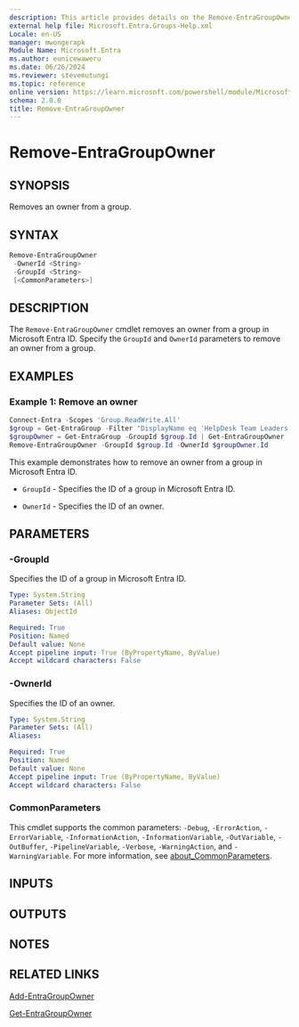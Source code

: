 ```yaml
---
description: This article provides details on the Remove-EntraGroupOwner command.
external help file: Microsoft.Entra.Groups-Help.xml
Locale: en-US
manager: mwongerapk
Module Name: Microsoft.Entra
ms.author: eunicewaweru
ms.date: 06/26/2024
ms.reviewer: stevemutungi
ms.topic: reference
online version: https://learn.microsoft.com/powershell/module/Microsoft.Entra/Remove-EntraGroupOwner
schema: 2.0.0
title: Remove-EntraGroupOwner
---
```


# Remove-EntraGroupOwner

## SYNOPSIS

Removes an owner from a group.

## SYNTAX

```powershell
Remove-EntraGroupOwner
 -OwnerId <String>
 -GroupId <String>
 [<CommonParameters>]
```

## DESCRIPTION

The `Remove-EntraGroupOwner` cmdlet removes an owner from a group in Microsoft Entra ID. Specify the `GroupId` and `OwnerId` parameters to remove an owner from a group.

## EXAMPLES

### Example 1: Remove an owner

```powershell
Connect-Entra -Scopes 'Group.ReadWrite.All'
$group = Get-EntraGroup -Filter "DisplayName eq 'HelpDesk Team Leaders'"
$groupOwner = Get-EntraGroup -GroupId $group.Id | Get-EntraGroupOwner | Where-Object {$_.displayName -eq 'Adele Vance'}
Remove-EntraGroupOwner -GroupId $group.Id -OwnerId $groupOwner.Id
```

This example demonstrates how to remove an owner from a group in Microsoft Entra ID.

- `GroupId` - Specifies the ID of a group in Microsoft Entra ID.  

- `OwnerId` - Specifies the ID of an owner.

## PARAMETERS

### -GroupId

Specifies the ID of a group in Microsoft Entra ID.

```yaml
Type: System.String
Parameter Sets: (All)
Aliases: ObjectId

Required: True
Position: Named
Default value: None
Accept pipeline input: True (ByPropertyName, ByValue)
Accept wildcard characters: False
```

### -OwnerId

Specifies the ID of an owner.

```yaml
Type: System.String
Parameter Sets: (All)
Aliases:

Required: True
Position: Named
Default value: None
Accept pipeline input: True (ByPropertyName, ByValue)
Accept wildcard characters: False
```

### CommonParameters

This cmdlet supports the common parameters: `-Debug`, `-ErrorAction`, `-ErrorVariable`, `-InformationAction`, `-InformationVariable`, `-OutVariable`, `-OutBuffer`, `-PipelineVariable`, `-Verbose`, `-WarningAction`, and `-WarningVariable`. For more information, see [about_CommonParameters](https://go.microsoft.com/fwlink/?LinkID=113216).

## INPUTS

## OUTPUTS

## NOTES

## RELATED LINKS

[Add-EntraGroupOwner](Add-EntraGroupOwner.md)

[Get-EntraGroupOwner](Get-EntraGroupOwner.md)
